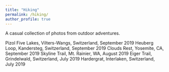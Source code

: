 ```yaml
---
title: "Hiking"
permalink: /hiking/
author_profile: true
---
```

A casual collection of photos from outdoor adventures. 

Pizol Five Lakes, Vilters-Wangs, Switzerland, September 2019
Heuberg Loop, Kandersteg, Switzerland, September 2019
Clouds Rest, Yosemite, CA, September 2019
Skyline Trail, Mt. Rainier, WA, August 2019
Eiger Trail, Grindelwald, Switzerland, July 2019
Hardergrat, Interlaken, Switzerland, July 2019
